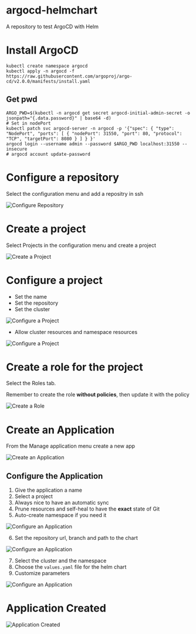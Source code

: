 # argocd-helmchart
A repository to test ArgoCD with Helm

# Install ArgoCD

```shell
kubectl create namespace argocd
kubectl apply -n argocd -f https://raw.githubusercontent.com/argoproj/argo-cd/v2.0.0/manifests/install.yaml
```

## Get pwd

```shell
ARGO_PWD=$(kubectl -n argocd get secret argocd-initial-admin-secret -o jsonpath="{.data.password}" | base64 -d)
# Set in nodePort
kubectl patch svc argocd-server -n argocd -p '{"spec": { "type": "NodePort", "ports": [ { "nodePort": 31550, "port": 80, "protocol": "TCP", "targetPort": 8080 } ] } }'
argocd login --username admin --password $ARGO_PWD localhost:31550 --insecure
# argocd account update-password
```

# Configure a repository

Select the configuration menu and add a repositry in ssh

![Configure Repository](images/01-configure-repo.png)

# Create a project

Select Projects in the configuration menu and create a project

![Create a Project](images/02-create-project.png)

# Configure a project

- Set the name
- Set the repository
- Set the cluster

![Configure a Project](images/03-configure-project.png)

- Allow cluster resources and namespace resources

![Configure a Project](images/04-configure-project-2.png)

# Create a role for the project

Select the Roles tab.

Remember to create the role **without policies**, then update it with the policy

![Create a Role](images/05-configure-project-roles.png)

# Create an Application

From the Manage application menu create a new app

![Create an Application](images/06-create-application.png)

## Configure the Application

1. Give the application a name
2. Select a project
3. Always nice to have an automatic sync
4. Prune resources and self-heal to have the **exact** state of Git
5. Auto-create namespace if you need it

![Configure an Application](images/07-configure-application-1.png)

6. Set the repository url, branch and path to the chart

![Configure an Application](images/08-configure-application-2.png)

7. Select the cluster and the namespace
8. Choose the `values.yaml` file for the helm chart
9. Customize parameters

![Configure an Application](images/09-configure-application-3.png)

# Application Created

![Application Created](images/10-application-created.png)
